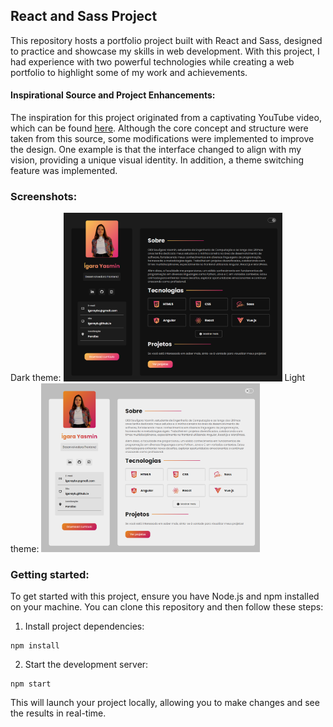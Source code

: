 ## React and Sass Project

This repository hosts a portfolio project built with React and Sass, designed to practice and showcase my skills in web development. With this project, I had experience with two powerful technologies while creating a web portfolio to highlight some of my work and achievements.

#### Inspirational Source and Project Enhancements: 
The inspiration for this project originated from a captivating YouTube video, which can be found [here](https://www.youtube.com/watch?v=5h4vMtBlQQU). Although the core concept and structure were taken from this source, some modifications were implemented to improve the design. One example is that the interface changed to align with my vision, providing a unique visual identity. In addition, a theme switching feature was implemented.

### Screenshots:
Dark theme:
<img src="./screenshots/screenshot-dark-theme.png" alt="image" width="350" height="auto">
Light theme:
<img src="./screenshots/screenshot-light-theme.png" alt="image" width="350" height="auto">

### Getting started: 

To get started with this project, ensure you have Node.js and npm installed on your machine. You can clone this repository and then follow these steps:

1. Install project dependencies:
```
npm install
```
2. Start the development server:
```
npm start
```

This will launch your project locally, allowing you to make changes and see the results in real-time.
